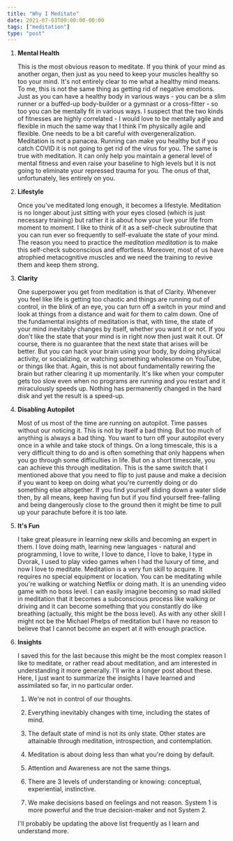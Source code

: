 ```yaml
---
title: "Why I Meditate"
date: 2021-07-03T00:00:00-00:00
tags: ["meditation"]
type: "post"
---
```


1. **Mental Health**

   This is the most obvious reason to meditate. If you think of your mind as another organ, then just as you need to keep your muscles healthy so too your mind. It's not entirely clear to me what a healthy mind means. To me, this is not the same thing as getting rid of negative emotions. Just as you can have a healthy body in various ways - you can be a slim runner or a buffed-up body-builder or a gymnast or a cross-fitter - so too you can be mentally fit in various ways. I suspect that the two kinds of fitnesses are highly correlated - I would love to be mentally agile and flexible in much the same way that I think I'm physically agile and flexible. One needs to be a bit careful with overgeneralization. Meditation is not a panacea. Running can make you healthy but if you catch COVID it is not going to get rid of the virus for you. The same is true with meditation. It can only help you maintain a general level of mental fitness and even raise your baseline to high levels but it is not going to eliminate your repressed trauma for you. The onus of that, unfortunately, lies entirely on you.

1. **Lifestyle**

   Once you've meditated long enough, it becomes a lifestyle. Meditation is no longer about just sitting with your eyes closed (which is just necessary training) but rather it is about how your live your life from moment to moment. I like to think of it as a self-check subroutine that you can run ever so frequently to self-evaluate the state of your mind. The reason you need to practice the _meditation meditation_ is to make this self-check subconscious and effortless. Moreover, most of us have atrophied metacognitive muscles and we need the training to revive them and keep them strong.

1. **Clarity**

   One superpower you get from meditation is that of Clarity. Whenever you feel like life is getting too chaotic and things are running out of control, in the blink of an eye, you can turn off a switch in your mind and look at things from a distance and wait for them to calm down. One of the fundamental insights of meditation is that, with time, the state of your mind inevitably changes by itself, whether you want it or not. If you don't like the state that your mind is in right now then just wait it out. Of course, there is no guarantee that the next state that arises will be better. But you can hack your brain using your body, by doing physical activity, or socializing, or watching something wholesome on YouTube, or things like that. Again, this is not about fundamentally rewiring the brain but rather clearing it up momentarily. It's like when your computer gets too slow even when no programs are running and you restart and it miraculously speeds up. Nothing has permanently changed in the hard disk and yet the result is a speed-up.

1. **Disabling Autopilot**

   Most of us most of the time are running on autopilot. Time passes without our noticing it. This is not by itself a bad thing. But too much of anything is always a bad thing. You want to turn off your autopilot every once in a while and take stock of things. On a long timescale, this is a very difficult thing to do and is often something that only happens when you go through some difficulties in life. But on a short timescale, you can achieve this through meditation. This is the same switch that I mentioned above that you need to flip to just pause and make a decision if you want to keep on doing what you're currently doing or do something else altogether. If you find yourself sliding down a water slide then, by all means, keep having fun but if you find yourself free-falling and being dangerously close to the ground then it might be time to pull up your parachute before it is too late.

1. **It's Fun**

   I take great pleasure in learning new skills and becoming an expert in them. I love doing math, learning new languages - natural and programming, I love to write, I love to dance, I love to bake, I type in Dvorak, I used to play video games when I had the luxury of time, and now I love to meditate. Meditation is a very fun skill to acquire. It requires no special equipment or location. You can be meditating while you're walking or watching Netflix or doing math. It is an unending video game with no boss level. I can easily imagine becoming so mad skilled in meditation that it becomes a subconscious process like walking or driving and it can become something that you constantly do like breathing (actually, this might be the boss level). As with any other skill I might not be the Michael Phelps of meditation but I have no reason to believe that I cannot become an expert at it with enough practice.

1. **Insights**

   I saved this for the last because this might be the most complex reason I like to meditate, or rather read about meditation, and am interested in understanding it more generally. I'll write a longer post about these. Here, I just want to summarize the insights I have learned and assimilated so far, in no particular order.

   1. We're not in control of our thoughts.

   2. Everything inevitably changes with time, including the states of mind.

   3. The default state of mind is not its only state. Other states are attainable through meditation, introspection, and contemplation.

   4. Meditation is about doing less than what you're doing by default.

   5. Attention and Awareness are not the same things.

   6. There are 3 levels of understanding or knowing: conceptual, experiential, instinctive.

   7. We make decisions based on feelings and not reason. System 1 is more powerful and the true decision-maker and not System 2.

   I'll probably be updating the above list frequently as I learn and understand more.

